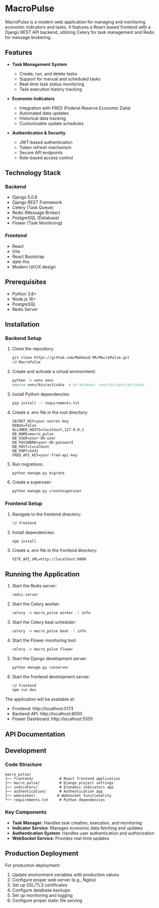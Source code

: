 # MacroPulse

MacroPulse is a modern web application for managing and monitoring economic indicators and tasks. It features a React-based frontend with a Django REST API backend, utilizing Celery for task management and Redis for message brokering.

## Features

- **Task Management System**
  - Create, run, and delete tasks
  - Support for manual and scheduled tasks
  - Real-time task status monitoring
  - Task execution history tracking

- **Economic Indicators**
  - Integration with FRED (Federal Reserve Economic Data)
  - Automated data updates
  - Historical data tracking
  - Customizable update schedules

- **Authentication & Security**
  - JWT-based authentication
  - Token refresh mechanism
  - Secure API endpoints
  - Role-based access control

## Technology Stack

### Backend
- Django 5.0.6
- Django REST Framework
- Celery (Task Queue)
- Redis (Message Broker)
- PostgreSQL (Database)
- Flower (Task Monitoring)

### Frontend
- React
- Vite
- React Bootstrap
- date-fns
- Modern UI/UX design

## Prerequisites

- Python 3.8+
- Node.js 16+
- PostgreSQL
- Redis Server

## Installation

### Backend Setup

1. Clone the repository:
   ```bash
   git clone https://github.com/Mahmoud-Mh/MacroPulse.git
   cd MacroPulse
   ```

2. Create and activate a virtual environment:
   ```bash
   python -m venv venv
   source venv/bin/activate  # On Windows: venv\Scripts\activate
   ```

3. Install Python dependencies:
   ```bash
   pip install -r requirements.txt
   ```

4. Create a .env file in the root directory:
   ```
   SECRET_KEY=your-secret-key
   DEBUG=False
   ALLOWED_HOSTS=localhost,127.0.0.1
   DB_NAME=macro_pulse
   DB_USER=your-db-user
   DB_PASSWORD=your-db-password
   DB_HOST=localhost
   DB_PORT=5432
   FRED_API_KEY=your-fred-api-key
   ```

5. Run migrations:
   ```bash
   python manage.py migrate
   ```

6. Create a superuser:
   ```bash
   python manage.py createsuperuser
   ```

### Frontend Setup

1. Navigate to the frontend directory:
   ```bash
   cd frontend
   ```

2. Install dependencies:
   ```bash
   npm install
   ```

3. Create a .env file in the frontend directory:
   ```
   VITE_API_URL=http://localhost:8000
   ```

## Running the Application

1. Start the Redis server:
   ```bash
   redis-server
   ```

2. Start the Celery worker:
   ```bash
   celery -A macro_pulse worker -l info
   ```

3. Start the Celery beat scheduler:
   ```bash
   celery -A macro_pulse beat -l info
   ```

4. Start the Flower monitoring tool:
   ```bash
   celery -A macro_pulse flower
   ```

5. Start the Django development server:
   ```bash
   python manage.py runserver
   ```

6. Start the frontend development server:
   ```bash
   cd frontend
   npm run dev
   ```

The application will be available at:
- Frontend: http://localhost:5173
- Backend API: http://localhost:8000
- Flower Dashboard: http://localhost:5555

## API Documentation

## Development

### Code Structure

```
macro_pulse/
├── frontend/            # React frontend application
├── macro_pulse/         # Django project settings
├── indicators/          # Economic indicators app
├── authentication/      # Authentication app
├── websocket/          # WebSocket functionality
└── requirements.txt     # Python dependencies
```

### Key Components

- **Task Manager**: Handles task creation, execution, and monitoring
- **Indicator Service**: Manages economic data fetching and updates
- **Authentication System**: Handles user authentication and authorization
- **WebSocket Service**: Provides real-time updates

## Production Deployment

For production deployment:

1. Update environment variables with production values
2. Configure proper web server (e.g., Nginx)
3. Set up SSL/TLS certificates
4. Configure database backups
5. Set up monitoring and logging
6. Configure proper static file serving
